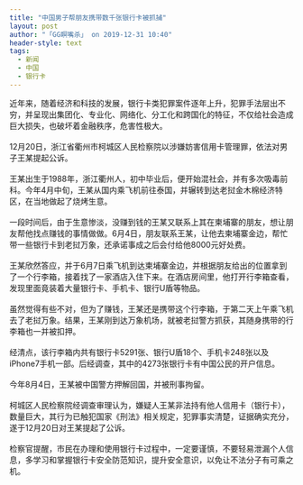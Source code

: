 ```yaml
---
title: "中国男子帮朋友携带数千张银行卡被抓捕"
layout: post
author: "「GG瞑嘴杀」 on 2019-12-31 10:40"
header-style: text
tags:
  - 新闻
  - 中国
  - 银行卡
---
```


近年来，随着经济和科技的发展，银行卡类犯罪案件逐年上升，犯罪手法层出不穷，并呈现出集团化、专业化、网络化、分工化和跨国化的特征，不仅给社会造成巨大损失，也破坏着金融秩序，危害性极大。
<br>
<br>
12月20日，浙江省衢州市柯城区人民检察院以涉嫌妨害信用卡管理罪，依法对男子王某提起公诉。
<br>
<br>
王某出生于1988年，浙江衢州人，初中毕业后，便开始混社会，并有多次吸毒前科。今年4月中旬，王某从国内乘飞机前往泰国，并辗转到达老挝金木棉经济特区，在当地做起了烧烤生意。
<br>
<br>
一段时间后，由于生意惨淡，没赚到钱的王某又联系上其在柬埔寨的朋友，想让朋友帮他找点赚钱的事情做做。6月4日，朋友联系王某，让他去柬埔寨金边，帮忙带一些银行卡到老挝万象，还承诺事成之后会付给他8000元好处费。
<br>
<br>
王某欣然答应，并于6月7日乘飞机到达柬埔寨金边，并根据朋友给出的位置拿到了一个行李箱，接着找了一家酒店入住下来。在酒店房间里，他打开行李箱查看，发现里面竟装着大量银行卡、手机卡、银行U盾等物品。
<br>
<br>
虽然觉得有些不对，但为了赚钱，王某还是携带这个行李箱，于第二天上午乘飞机去了老挝万象。结果，王某刚到达万象机场，就被老挝警方抓获，其随身携带的行李箱也一并被扣押。
<br>
<br>
经清点，该行李箱内共有银行卡5291张、银行U盾18个、手机卡248张以及iPhone7手机一部。后经调查，其中的4273张银行卡有中国公民的开户信息。
<br>
<br>
今年8月4日，王某被中国警方押解回国，并被刑事拘留。
<br>
<br>
柯城区人民检察院经调查审理认为，嫌疑人王某非法持有他人信用卡（银行卡），数量巨大，其行为已触犯国家《刑法》相关规定，犯罪事实清楚，证据确实充分，遂于12月20日对王某提起了公诉。
<br>
<br>
检察官提醒，市民在办理和使用银行卡过程中，一定要谨慎，不要轻易泄漏个人信息，多学习和掌握银行卡安全防范知识，提升安全意识，以免让不法分子有可乘之机。
<input type="hidden" value="菲乐园提供"><br>

